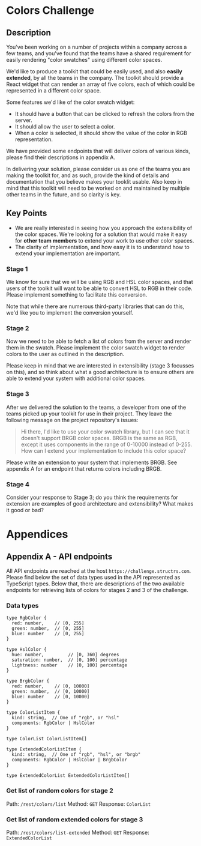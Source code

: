 # Colors Challenge

## Description

You've been working on a number of projects within a company across a
few teams, and you've found that the teams have a shared requirement
for easily rendering "color swatches" using different color spaces.

We'd like to produce a toolkit that could be easily used, and also
**easily extended**, by all the teams in the company. The toolkit
should provide a React widget that can render an array of five colors,
each of which could be represented in a different color space.

Some features we'd like of the color swatch widget:

 * It should have a button that can be clicked to refresh the colors
   from the server.
 * It should allow the user to select a color.
 * When a color is selected, it should show the value of the color in
   RGB representation.

We have provided some endpoints that will deliver colors of various
kinds, please find their descriptions in appendix A.

In delivering your solution, please consider us as one of the teams
you are making the toolkit for, and as such, provide the kind of
details and documentation that you believe makes your tooklit
usable. Also keep in mind that this toolkit will need to be worked on
and maintained by multiple other teams in the future, and so clarity
is key.

## Key Points

 * We are really interested in seeing how you approach the
   extensibility of the color spaces. We're looking for a solution
   that would make it easy for **other team members** to extend your
   work to use other color spaces.
 * The clarity of implementation, and how easy it is to understand how
   to extend your implementation are important.

### Stage 1

We know for sure that we will be using RGB and HSL color spaces, and
that users of the toolkit will want to be able to convert HSL to RGB
in their code. Please implement something to facilitate this
conversion.

Note that while there are numerous third-party libraries that can do
this, we'd like you to implement the conversion yourself.

### Stage 2

Now we need to be able to fetch a list of colors from the server and
render them in the swatch. Please implement the color swatch widget to
render colors to the user as outlined in the description.

Please keep in mind that we are interested in extensibility (stage 3
focusses on this), and so think about what a good architecture is to
ensure others are able to extend your system with additional color
spaces.

### Stage 3

After we delivered the solution to the teams, a developer from one of
the teams picked up your toolkit for use in their project. They leave
the following message on the project repository's issues:

 > Hi there, I'd like to use your color swatch library, but I can see
 > that it doesn't support BRGB color spaces. BRGB is the same as RGB,
 > except it uses components in the range of 0-10000 instead of
 > 0-255. How can I extend your implementation to include this color
 > space?

Please write an extension to your system that implements BRGB. See
appendix A for an endpoint that returns colors including BRGB.

### Stage 4

Consider your response to Stage 3; do you think the requirements for
extension are examples of good architecture and extensibility? What
makes it good or bad?

# Appendices

## Appendix A - API endpoints

All API endpoints are reached at the host
`https://challenge.structrs.com`. Please find below the set of data
types used in the API represented as TypeScript types. Below that,
there are descriptions of the two available endpoints for retrieving
lists of colors for stages 2 and 3 of the challenge.

### Data types

```
type RgbColor {
  red: number,    // [0, 255]
  green: number,  // [0, 255]
  blue: number    // [0, 255]
}

type HslColor {
  hue: number,         // [0, 360] degrees
  saturation: number,  // [0, 100] percentage
  lightness: number    // [0, 100] percentage
}

type BrgbColor {
  red: number,    // [0, 10000]
  green: number,  // [0, 10000]
  blue: number    // [0, 10000]
}

type ColorListItem {
  kind: string,  // One of "rgb", or "hsl"
  components: RgbColor | HslColor
}

type ColorList ColorListItem[]

type ExtendedColorListItem {
  kind: string,  // One of "rgb", "hsl", or "brgb"
  components: RgbColor | HslColor | BrgbColor
}

type ExtendedColorList ExtendedColorListItem[]
```

### Get list of random colors for stage 2

Path: `/rest/colors/list` Method: `GET` Response: `ColorList`

### Get list of random extended colors for stage 3

Path: `/rest/colors/list-extended` Method: `GET` Response:
`ExtendedColorList`